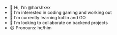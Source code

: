 - 👋 Hi, I’m @harshxvx
- 👀 I’m interested in coding gaming and working out
- 🌱 I’m currently learning kotlin and GO
- 💞️ I’m looking to collaborate on backend projects
- 😄 Pronouns: he/him
  

<!---
harshxvx/harshxvx is a ✨ special ✨ repository because its `README.md` (this file) appears on your GitHub profile.
You can click the Preview link to take a look at your changes.
--->
